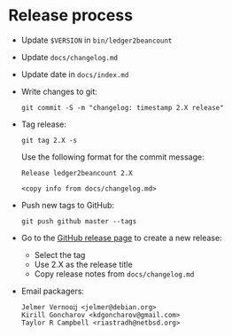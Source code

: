 # Release process

* Update `$VERSION` in `bin/ledger2beancount`
* Update `docs/changelog.md`
* Update date in `docs/index.md`
* Write changes to git:

  ```shell
  git commit -S -m "changelog: timestamp 2.X release"
  ```

* Tag release:

  ```shell
  git tag 2.X -s
  ```

  Use the following format for the commit message:

  ```
  Release ledger2beancount 2.X

  <copy info from docs/changelog.md>
  ```

* Push new tags to GitHub:

  ```shell
  git push github master --tags
  ```

* Go to the [GitHub release page](https://github.com/beancount/ledger2beancount/releases/new) to create a new release:

    * Select the tag
    * Use 2.X as the release title
    * Copy release notes from `docs/changelog.md`

* Email packagers:

  ```
  Jelmer Vernooĳ <jelmer@debian.org>
  Kirill Goncharov <kdgoncharov@gmail.com>
  Taylor R Campbell <riastradh@netbsd.org>
  ```

